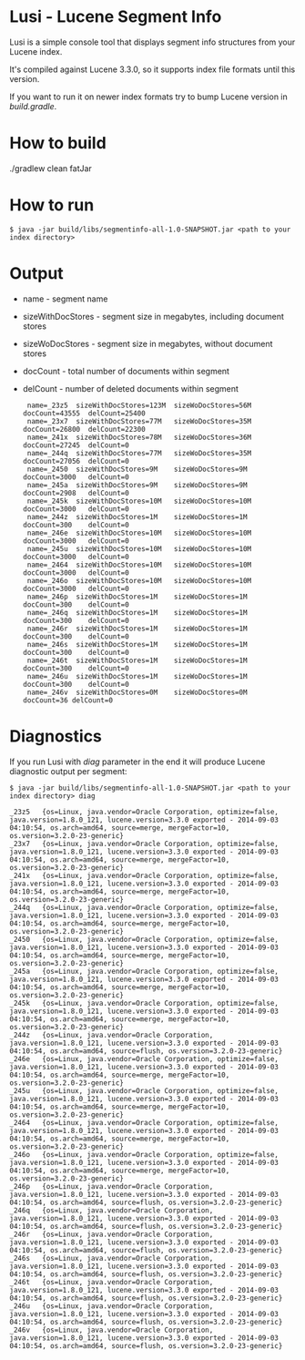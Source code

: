 Lusi - Lucene Segment Info
==========================

Lusi is a simple console tool that displays segment info structures from your Lucene index.

It's compiled against Lucene 3.3.0, so it supports index file formats until this version.

If you want to run it on newer index formats try to bump Lucene version in *build.gradle*.

How to build
============

./gradlew clean fatJar

How to run
==========

    $ java -jar build/libs/segmentinfo-all-1.0-SNAPSHOT.jar <path to your index directory>

Output
======

 - name - segment name
 - sizeWithDocStores - segment size in megabytes, including document stores
 - sizeWoDocStores - segment size in megabytes, without document stores
 - docCount - total number of documents within segment
 - delCount - number of deleted documents within segment


        name=_23z5	sizeWithDocStores=123M	sizeWoDocStores=56M	docCount=43555	delCount=25400
        name=_23x7	sizeWithDocStores=77M	sizeWoDocStores=35M	docCount=26800	delCount=22300
        name=_241x	sizeWithDocStores=78M	sizeWoDocStores=36M	docCount=27245	delCount=0
        name=_244q	sizeWithDocStores=77M	sizeWoDocStores=35M	docCount=27056	delCount=0
        name=_2450	sizeWithDocStores=9M	sizeWoDocStores=9M	docCount=3000	delCount=0
        name=_245a	sizeWithDocStores=9M	sizeWoDocStores=9M	docCount=2908	delCount=0
        name=_245k	sizeWithDocStores=10M	sizeWoDocStores=10M	docCount=3000	delCount=0
        name=_244z	sizeWithDocStores=1M	sizeWoDocStores=1M	docCount=300	delCount=0
        name=_246e	sizeWithDocStores=10M	sizeWoDocStores=10M	docCount=3000	delCount=0
        name=_245u	sizeWithDocStores=10M	sizeWoDocStores=10M	docCount=3000	delCount=0
        name=_2464	sizeWithDocStores=10M	sizeWoDocStores=10M	docCount=3000	delCount=0
        name=_246o	sizeWithDocStores=10M	sizeWoDocStores=10M	docCount=3000	delCount=0
        name=_246p	sizeWithDocStores=1M	sizeWoDocStores=1M	docCount=300	delCount=0
        name=_246q	sizeWithDocStores=1M	sizeWoDocStores=1M	docCount=300	delCount=0
        name=_246r	sizeWithDocStores=1M	sizeWoDocStores=1M	docCount=300	delCount=0
        name=_246s	sizeWithDocStores=1M	sizeWoDocStores=1M	docCount=300	delCount=0
        name=_246t	sizeWithDocStores=1M	sizeWoDocStores=1M	docCount=300	delCount=0
        name=_246u	sizeWithDocStores=1M	sizeWoDocStores=1M	docCount=300	delCount=0
        name=_246v	sizeWithDocStores=0M	sizeWoDocStores=0M	docCount=36	delCount=0
        
Diagnostics
===========

If you run Lusi with *diag* parameter in the end it will produce Lucene diagnostic output per segment:

    $ java -jar build/libs/segmentinfo-all-1.0-SNAPSHOT.jar <path to your index directory> diag
    
    _23z5	{os=Linux, java.vendor=Oracle Corporation, optimize=false, java.version=1.8.0_121, lucene.version=3.3.0 exported - 2014-09-03 04:10:54, os.arch=amd64, source=merge, mergeFactor=10, os.version=3.2.0-23-generic}
    _23x7	{os=Linux, java.vendor=Oracle Corporation, optimize=false, java.version=1.8.0_121, lucene.version=3.3.0 exported - 2014-09-03 04:10:54, os.arch=amd64, source=merge, mergeFactor=10, os.version=3.2.0-23-generic}
    _241x	{os=Linux, java.vendor=Oracle Corporation, optimize=false, java.version=1.8.0_121, lucene.version=3.3.0 exported - 2014-09-03 04:10:54, os.arch=amd64, source=merge, mergeFactor=10, os.version=3.2.0-23-generic}
    _244q	{os=Linux, java.vendor=Oracle Corporation, optimize=false, java.version=1.8.0_121, lucene.version=3.3.0 exported - 2014-09-03 04:10:54, os.arch=amd64, source=merge, mergeFactor=10, os.version=3.2.0-23-generic}
    _2450	{os=Linux, java.vendor=Oracle Corporation, optimize=false, java.version=1.8.0_121, lucene.version=3.3.0 exported - 2014-09-03 04:10:54, os.arch=amd64, source=merge, mergeFactor=10, os.version=3.2.0-23-generic}
    _245a	{os=Linux, java.vendor=Oracle Corporation, optimize=false, java.version=1.8.0_121, lucene.version=3.3.0 exported - 2014-09-03 04:10:54, os.arch=amd64, source=merge, mergeFactor=10, os.version=3.2.0-23-generic}
    _245k	{os=Linux, java.vendor=Oracle Corporation, optimize=false, java.version=1.8.0_121, lucene.version=3.3.0 exported - 2014-09-03 04:10:54, os.arch=amd64, source=merge, mergeFactor=10, os.version=3.2.0-23-generic}
    _244z	{os=Linux, java.vendor=Oracle Corporation, java.version=1.8.0_121, lucene.version=3.3.0 exported - 2014-09-03 04:10:54, os.arch=amd64, source=flush, os.version=3.2.0-23-generic}
    _246e	{os=Linux, java.vendor=Oracle Corporation, optimize=false, java.version=1.8.0_121, lucene.version=3.3.0 exported - 2014-09-03 04:10:54, os.arch=amd64, source=merge, mergeFactor=10, os.version=3.2.0-23-generic}
    _245u	{os=Linux, java.vendor=Oracle Corporation, optimize=false, java.version=1.8.0_121, lucene.version=3.3.0 exported - 2014-09-03 04:10:54, os.arch=amd64, source=merge, mergeFactor=10, os.version=3.2.0-23-generic}
    _2464	{os=Linux, java.vendor=Oracle Corporation, optimize=false, java.version=1.8.0_121, lucene.version=3.3.0 exported - 2014-09-03 04:10:54, os.arch=amd64, source=merge, mergeFactor=10, os.version=3.2.0-23-generic}
    _246o	{os=Linux, java.vendor=Oracle Corporation, optimize=false, java.version=1.8.0_121, lucene.version=3.3.0 exported - 2014-09-03 04:10:54, os.arch=amd64, source=merge, mergeFactor=10, os.version=3.2.0-23-generic}
    _246p	{os=Linux, java.vendor=Oracle Corporation, java.version=1.8.0_121, lucene.version=3.3.0 exported - 2014-09-03 04:10:54, os.arch=amd64, source=flush, os.version=3.2.0-23-generic}
    _246q	{os=Linux, java.vendor=Oracle Corporation, java.version=1.8.0_121, lucene.version=3.3.0 exported - 2014-09-03 04:10:54, os.arch=amd64, source=flush, os.version=3.2.0-23-generic}
    _246r	{os=Linux, java.vendor=Oracle Corporation, java.version=1.8.0_121, lucene.version=3.3.0 exported - 2014-09-03 04:10:54, os.arch=amd64, source=flush, os.version=3.2.0-23-generic}
    _246s	{os=Linux, java.vendor=Oracle Corporation, java.version=1.8.0_121, lucene.version=3.3.0 exported - 2014-09-03 04:10:54, os.arch=amd64, source=flush, os.version=3.2.0-23-generic}
    _246t	{os=Linux, java.vendor=Oracle Corporation, java.version=1.8.0_121, lucene.version=3.3.0 exported - 2014-09-03 04:10:54, os.arch=amd64, source=flush, os.version=3.2.0-23-generic}
    _246u	{os=Linux, java.vendor=Oracle Corporation, java.version=1.8.0_121, lucene.version=3.3.0 exported - 2014-09-03 04:10:54, os.arch=amd64, source=flush, os.version=3.2.0-23-generic}
    _246v	{os=Linux, java.vendor=Oracle Corporation, java.version=1.8.0_121, lucene.version=3.3.0 exported - 2014-09-03 04:10:54, os.arch=amd64, source=flush, os.version=3.2.0-23-generic}
    
